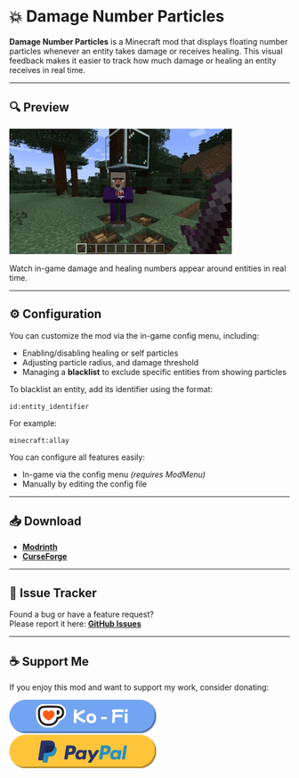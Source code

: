 # 💥 Damage Number Particles

**Damage Number Particles** is a Minecraft mod that displays floating number particles whenever an entity takes damage or receives healing. This visual feedback makes it easier to track how much damage or healing an entity receives in real time.

---

## 🔍 Preview

![Damage Number Particles Preview](https://raw.githubusercontent.com/Smootheez/dnp/refs/heads/master/assets/gif/damage_particle_preview.gif?token=GHSAT0AAAAAADFSNRS5P4ZX66YLCHQSXH2A2EJUFPA)

Watch in-game damage and healing numbers appear around entities in real time.

---

## ⚙️ Configuration

You can customize the mod via the in-game config menu, including:

* Enabling/disabling healing or self particles
* Adjusting particle radius, and damage threshold
* Managing a **blacklist** to exclude specific entities from showing particles

To blacklist an entity, add its identifier using the format:

```
id:entity_identifier
```

For example:

```
minecraft:allay
```

You can configure all features easily:
- In-game via the config menu *(requires ModMenu)*
- Manually by editing the config file

---

## 📥 Download

- **[Modrinth](https://modrinth.com/mod/dnp)**
- **[CurseForge](https://www.curseforge.com/minecraft/mc-mods/dnp)**

---

## 🐞 Issue Tracker

Found a bug or have a feature request?  
Please report it here: [**GitHub Issues**](https://github.com/Smootheez/dnp/issues)

---

## ☕ Support Me

If you enjoy this mod and want to support my work, consider donating:

[![ko-fi](https://raw.githubusercontent.com/Smootheez/Smootheez/7b16ed55570e49b9320e9cade5e572b271e9f1fe/assets/donation-kofi.svg)](https://ko-fi.com/smootheez)
[![paypal](https://raw.githubusercontent.com/Smootheez/Smootheez/7b16ed55570e49b9320e9cade5e572b271e9f1fe/assets/donation-paypal.svg)](https://paypal.me/smootheez)
